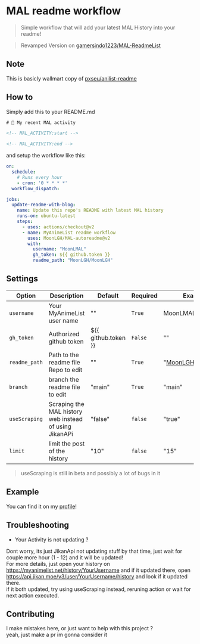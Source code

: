 # MAL readme workflow

> Simple workflow that will add your latest MAL History into your readme!

> Revamped Version on [gamersindo1223/MAL-ReadmeList](https://github.com/gamersindo1223/MAL-ReadmeList)

## Note

This is basicly wallmart copy of [pxseu/anilist-readme](https://github.com/pxseu/anilist-readme/)

## How to

Simply add this to your README.md

```html
# 🌸 My recent MAL activity

<!-- MAL_ACTIVITY:start -->

<!-- MAL_ACTIVITY:end -->
```

and setup the workflow like this:

```yml
on:
  schedule:
    # Runs every hour
    - cron: '0 * * * *'
  workflow_dispatch:

jobs:
  update-readme-with-blog:
    name: Update this repo's README with latest MAL history
    runs-on: ubuntu-latest
    steps:
      - uses: actions/checkout@v2
      - name: MyAnimeList readme workflow
        uses: MoonLGH/MAL-autoreadme@v2
        with:
          username: "MoonLMAL"
          gh_token: ${{ github.token }}
          readme_path: "MoonLGH/MoonLGH"
```

## Settings

| Option            | Description                                         | Default                                | Required | Example |
| ----------------- | --------------------------------------------------- | -------------------------------------- | -------- | ------- |
| `username`         | Your MyAnimeList user name                                | ""                                     | `True`   | MoonLMAL
| `gh_token`        | Authorized github token                             | ${{ github.token }}                    | `False`  | ""
| `readme_path`     | Path to the readme file Repo to edit                     | ""                          | `True`  | "[MoonLGH/MoonLGH](https://github.com/MoonLGH/MoonLGH)" |
| `branch`     | branch the readme file to edit                     | "main"                          | `True`  | "main" |
| `useScraping`     | Scraping the MAL history web instead of using JikanAPi                     | "false"                          | `false`  | "true" |
| `limit`     | limit the post of the history                     | "10"                          | `false`  | "15" |

> useScraping is still in beta and possibly a lot of bugs in it

## Example

You can find it on my [profile](https://github.com/MoonLGH/MoonLGH)!

## Troubleshooting

- Your Activity is not updating ?

Dont worry, its just JikanApi not updating stuff by that time, just wait for couple more hour (1 - 12) and it will be updated!\
For more details, just open your history on https://myanimelist.net/history/YourUsername and if it updated there, open https://api.jikan.moe/v3/user/YourUsername/history and look if it updated there.\
if it both updated, try using useScraping instead, reruning action or wait for next action executed.

## Contributing

I make mistakes here, or just want to help with this project ?\
yeah, just make a pr im gonna consider it
